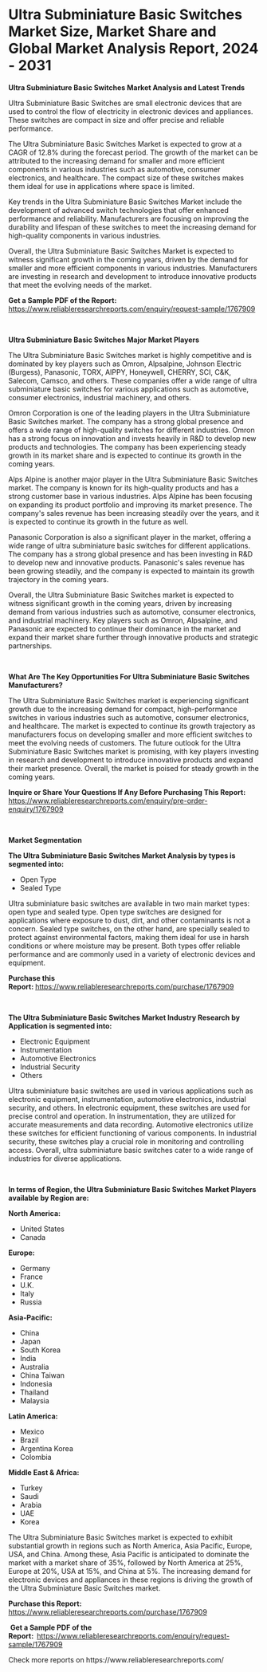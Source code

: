 <p><h1>Ultra Subminiature Basic Switches Market Size, Market Share and Global Market Analysis Report, 2024 - 2031</h1></p><p><strong>Ultra Subminiature Basic Switches Market Analysis and Latest Trends</strong></p>
<p><p>Ultra Subminiature Basic Switches are small electronic devices that are used to control the flow of electricity in electronic devices and appliances. These switches are compact in size and offer precise and reliable performance.</p><p>The Ultra Subminiature Basic Switches Market is expected to grow at a CAGR of 12.8% during the forecast period. The growth of the market can be attributed to the increasing demand for smaller and more efficient components in various industries such as automotive, consumer electronics, and healthcare. The compact size of these switches makes them ideal for use in applications where space is limited.</p><p>Key trends in the Ultra Subminiature Basic Switches Market include the development of advanced switch technologies that offer enhanced performance and reliability. Manufacturers are focusing on improving the durability and lifespan of these switches to meet the increasing demand for high-quality components in various industries.</p><p>Overall, the Ultra Subminiature Basic Switches Market is expected to witness significant growth in the coming years, driven by the demand for smaller and more efficient components in various industries. Manufacturers are investing in research and development to introduce innovative products that meet the evolving needs of the market.</p></p>
<p><strong>Get a Sample PDF of the Report:&nbsp;</strong> <a href="https://www.reliableresearchreports.com/enquiry/request-sample/1767909">https://www.reliableresearchreports.com/enquiry/request-sample/1767909</a></p>
<p>&nbsp;</p>
<p><strong>Ultra Subminiature Basic Switches Major Market Players</strong></p>
<p><p>The Ultra Subminiature Basic Switches market is highly competitive and is dominated by key players such as Omron, Alpsalpine, Johnson Electric (Burgess), Panasonic, TORX, AIPPY, Honeywell, CHERRY, SCI, C&K, Salecom, Camsco, and others. These companies offer a wide range of ultra subminiature basic switches for various applications such as automotive, consumer electronics, industrial machinery, and others.</p><p>Omron Corporation is one of the leading players in the Ultra Subminiature Basic Switches market. The company has a strong global presence and offers a wide range of high-quality switches for different industries. Omron has a strong focus on innovation and invests heavily in R&D to develop new products and technologies. The company has been experiencing steady growth in its market share and is expected to continue its growth in the coming years.</p><p>Alps Alpine is another major player in the Ultra Subminiature Basic Switches market. The company is known for its high-quality products and has a strong customer base in various industries. Alps Alpine has been focusing on expanding its product portfolio and improving its market presence. The company's sales revenue has been increasing steadily over the years, and it is expected to continue its growth in the future as well.</p><p>Panasonic Corporation is also a significant player in the market, offering a wide range of ultra subminiature basic switches for different applications. The company has a strong global presence and has been investing in R&D to develop new and innovative products. Panasonic's sales revenue has been growing steadily, and the company is expected to maintain its growth trajectory in the coming years.</p><p>Overall, the Ultra Subminiature Basic Switches market is expected to witness significant growth in the coming years, driven by increasing demand from various industries such as automotive, consumer electronics, and industrial machinery. Key players such as Omron, Alpsalpine, and Panasonic are expected to continue their dominance in the market and expand their market share further through innovative products and strategic partnerships.</p></p>
<p>&nbsp;</p>
<p><strong>What Are The Key Opportunities For Ultra Subminiature Basic Switches Manufacturers?</strong></p>
<p><p>The Ultra Subminiature Basic Switches market is experiencing significant growth due to the increasing demand for compact, high-performance switches in various industries such as automotive, consumer electronics, and healthcare. The market is expected to continue its growth trajectory as manufacturers focus on developing smaller and more efficient switches to meet the evolving needs of customers. The future outlook for the Ultra Subminiature Basic Switches market is promising, with key players investing in research and development to introduce innovative products and expand their market presence. Overall, the market is poised for steady growth in the coming years.</p></p>
<p><strong>Inquire or Share Your Questions If Any Before Purchasing This Report:</strong> <a href="https://www.reliableresearchreports.com/enquiry/pre-order-enquiry/1767909">https://www.reliableresearchreports.com/enquiry/pre-order-enquiry/1767909</a></p>
<p>&nbsp;</p>
<p><strong>Market Segmentation</strong></p>
<p><strong>The Ultra Subminiature Basic Switches Market Analysis by types is segmented into:</strong></p>
<p><ul><li>Open Type</li><li>Sealed Type</li></ul></p>
<p><p>Ultra subminiature basic switches are available in two main market types: open type and sealed type. Open type switches are designed for applications where exposure to dust, dirt, and other contaminants is not a concern. Sealed type switches, on the other hand, are specially sealed to protect against environmental factors, making them ideal for use in harsh conditions or where moisture may be present. Both types offer reliable performance and are commonly used in a variety of electronic devices and equipment.</p></p>
<p><strong>Purchase this Report:&nbsp;</strong><a href="https://www.reliableresearchreports.com/purchase/1767909">https://www.reliableresearchreports.com/purchase/1767909</a></p>
<p>&nbsp;</p>
<p><strong>The Ultra Subminiature Basic Switches Market Industry Research by Application is segmented into:</strong></p>
<p><ul><li>Electronic Equipment</li><li>Instrumentation</li><li>Automotive Electronics</li><li>Industrial Security</li><li>Others</li></ul></p>
<p><p>Ultra subminiature basic switches are used in various applications such as electronic equipment, instrumentation, automotive electronics, industrial security, and others. In electronic equipment, these switches are used for precise control and operation. In instrumentation, they are utilized for accurate measurements and data recording. Automotive electronics utilize these switches for efficient functioning of various components. In industrial security, these switches play a crucial role in monitoring and controlling access. Overall, ultra subminiature basic switches cater to a wide range of industries for diverse applications.</p></p>
<p>&nbsp;</p>
<p><strong>In terms of Region, the Ultra Subminiature Basic Switches Market Players available by Region are:</strong></p>
<p>
    <p> <strong> North America: </strong>
        <ul>
            <li>United States</li>
            <li>Canada</li>
        </ul>
        </p> 
    <p> <strong> Europe: </strong>
        <ul>
            <li>Germany</li>
            <li>France</li>
            <li>U.K.</li>
            <li>Italy</li>
            <li>Russia</li>
        </ul>
        </p> 
    <p> <strong> Asia-Pacific: </strong>
        <ul>
            <li>China</li>
            <li>Japan</li>
            <li>South Korea</li>
            <li>India</li>
            <li>Australia</li>
            <li>China Taiwan</li>
            <li>Indonesia</li>
            <li>Thailand</li>
            <li>Malaysia</li>
        </ul>
        </p> 
    <p> <strong> Latin America: </strong>
        <ul>
            <li>Mexico</li>
            <li>Brazil</li>
            <li>Argentina Korea</li>
            <li>Colombia</li>
        </ul>
        </p> 
    <p> <strong> Middle East & Africa: </strong>
        <ul>
            <li>Turkey</li>
            <li>Saudi</li>
            <li>Arabia</li>
            <li>UAE</li>
            <li>Korea</li>
        </ul>
    </p>
    </p>
<p><p>The Ultra Subminiature Basic Switches market is expected to exhibit substantial growth in regions such as North America, Asia Pacific, Europe, USA, and China. Among these, Asia Pacific is anticipated to dominate the market with a market share of 35%, followed by North America at 25%, Europe at 20%, USA at 15%, and China at 5%. The increasing demand for electronic devices and appliances in these regions is driving the growth of the Ultra Subminiature Basic Switches market.</p></p>
<p><strong>Purchase this Report: </strong><a href="https://www.reliableresearchreports.com/purchase/1767909">https://www.reliableresearchreports.com/purchase/1767909</a></p>
<p>&nbsp;<strong>Get a Sample PDF of the Report:&nbsp;&nbsp;</strong><a href="https://www.reliableresearchreports.com/enquiry/request-sample/1767909">https://www.reliableresearchreports.com/enquiry/request-sample/1767909</a></p>
<p><strong></strong></p>
<p>Check more reports on https://www.reliableresearchreports.com/</p>